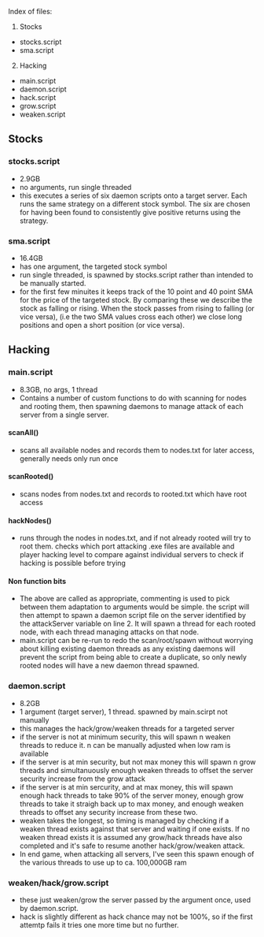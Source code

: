 Index of files:
1. Stocks
  * stocks.script
  * sma.script
2. Hacking
  * main.script
  * daemon.script
  * hack.script
  * grow.script
  * weaken.script

## Stocks 		
### stocks.script
  * 2.9GB
  * no arguments, run single threaded
  * this executes a series of six daemon scripts onto a target server. Each runs the same strategy on a different stock symbol. The six are chosen for having been found to consistently give positive returns using the strategy.
### sma.script
  * 16.4GB
  * has one argument, the targeted stock symbol
  * run single threaded, is spawned by stocks.script rather than intended to be manually started.
  * for the first few minuites it keeps track of the 10 point and 40 point SMA for the price of the targeted stock. By comparing these we describe the stock as falling or rising. When the stock passes from rising to falling (or vice versa), (i.e the two SMA values cross each other) we close long positions and open a short position (or vice versa).
  
## Hacking
### main.script
  * 8.3GB, no args, 1 thread
  * Contains a number of custom functions to do with scanning for nodes and rooting them, then spawning daemons to manage attack of each server from a single server. 
#### scanAll()
  * scans all available nodes and records them to nodes.txt for later access, generally needs only run once
#### scanRooted()
  * scans nodes from nodes.txt and records to rooted.txt which have root access
#### hackNodes()
  * runs through the nodes in nodes.txt, and if not already rooted will try to root them. checks which port attacking .exe files are available and player hacking level to compare against individual servers to check if hacking is possible before trying
#### Non function bits
  * The above are called as appropriate, commenting is used to pick between them adaptation to arguments would be simple. the script will then attempt to spawn a daemon script file on the server identified by the attackServer variable on line 2. It will spawn a thread for each rooted node, with each thread managing attacks on that node.
  * main.script can be re-run to redo the scan/root/spawn without worrying about killing existing daemon threads as any existing daemons will prevent the script from being able to create a duplicate, so only newly rooted nodes will have a new daemon thread spawned.

### daemon.script
  * 8.2GB
  * 1 argument (target server), 1 thread. spawned by main.scirpt not manually
  * this manages the hack/grow/weaken threads for a targeted server
  * if the server is not at minimum security, this will spawn n weaken threads to reduce it. n can be manually adjusted when low ram is available
  * if the server is at min security, but not max money this will spawn n grow threads and simultanuously enough weaken threads to offset the server security increase from the grow attack
  * if the server is at min sercurity, and at max money, this will spawn enough hack threads to take 90% of the server money, enough grow threads to take it straigh back up to max money, and enough weaken threads to offset any security increase from these two.
  * weaken takes the longest, so timing is managed by checking if a weaken thread exists against that server and waiting if one exists. If no weaken thread exists it is assumed any grow/hack threads have also completed and it's safe to resume another hack/grow/weaken attack.
  * In end game, when attacking all servers, I've seen this spawn enough of the various threads to use up to ca. 100,000GB ram
### weaken/hack/grow.script
  * these just weaken/grow the server passed by the argument once, used by daemon.script.
  * hack is slightly different as hack chance may not be 100%, so if the first attemtp fails it tries one more time but no further.
